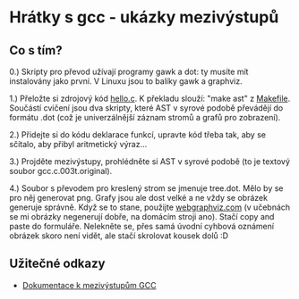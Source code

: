 Hrátky s gcc - ukázky mezivýstupů
=================================

Co s tím?
---------
0.) Skripty pro převod užívají programy gawk a dot: ty musíte mít instalovány jako první. V Linuxu jsou to balíky gawk a graphviz.

1.) Přeložte si zdrojový kód [hello.c](./hello.c). K překladu slouží: "make ast" z [Makefile](./Makefile). Součástí cvičení jsou dva skripty, které AST v syrové podobě převádějí do formátu .dot (což je univerzálnější záznam stromů a grafů pro zobrazení).

2.) Přidejte si do kódu deklarace funkcí, upravte kód třeba tak, aby se sčítalo, aby přibyl aritmetický výraz...

3.) Projděte mezivýstupy, prohlédněte si AST v syrové podobě (to je textový soubor gcc.c.003t.original). 

4.) Soubor s převodem pro kreslený strom se jmenuje tree.dot. Mělo by se pro něj generovat png. Grafy jsou ale dost velké a ne vždy se obrázek generuje správně. Když se to stane, použijte [webgraphviz.com](http://www.webgraphviz.com/) (v učebnách se mi obrázky negenerují dobře, na domácím stroji ano). Stačí copy and paste do formuláře. Nelekněte se, přes samá úvodní cyhbová oznámení obrázek skoro není vidět, ale stačí skrolovat kousek dolů :D

Užitečné odkazy
----------------
- [Dokumentace k mezivýstupům GCC](https://gcc.gnu.org/onlinedocs/gcc/Developer-Options.html)

